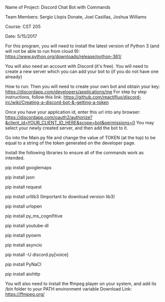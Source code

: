Name of Project: Discord Chat Bot with Commands

Team Members: Sergio Llopis Donate, Joel Casillas, Joshua Williams

Course: CST 205

Date: 5/15/2017

For this program, you will need to install the latest version of Python 3 (and will not be able to run from cloud 9): https://www.python.org/downloads/release/python-361/

You will also need an account with Discord (it's free).
You will need to create a new server which you can add your bot to (if you do not have one already)

How to run:
Then you will need to create your own bot and obtain your key: https://discordapp.com/developers/applications/me
For step by step instructions, follow this link:
https://github.com/reactiflux/discord-irc/wiki/Creating-a-discord-bot-&-getting-a-token

Once you have your application id, enter this url into any browser:
https://discordapp.com/oauth2/authorize?&client_id=YOUR_CLIENT_ID_HERE&scope=bot&permissions=0 
You may select your newly created server, and then add the bot to it.

Go into the Main.py file and change the value of TOKEN (at the top) to be equal to a string of the token generated on the developer page.

Install the following libraries to ensure all of the commands work as intended.

pip install googlemaps

pip install json

pip install request

pip install urllib3 (Important to download version lib3)

pip install urlopen

pip install py_ms_cognifitive

pip install youtube-dl

pip install pyowm

pip install asyncio

pip install -U discord.py[voice]

pip install PyNaCl

pip install aiohttp

You will also need to install the ffmpeg player on your system, and add its /bin folder to your PATH environment variable
Download Link: https://ffmpeg.org/




